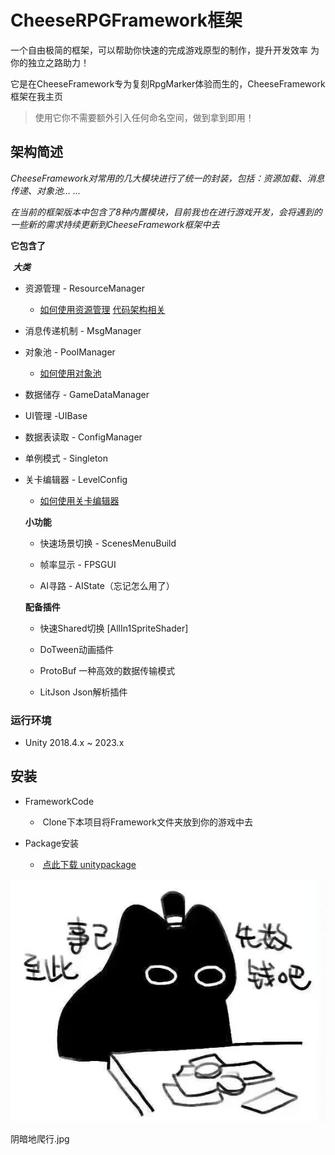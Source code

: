 # CheeseRPGFramework框架
一个自由极简的框架，可以帮助你快速的完成游戏原型的制作，提升开发效率
为你的独立之路助力！

它是在CheeseFramework专为复刻RpgMarker体验而生的，CheeseFramework框架在我主页



> 使用它你不需要额外引入任何命名空间，做到拿到即用！

## 架构简述

*CheeseFramework对常用的几大模块进行了统一的封装，包括：资源加载、消息传递、对象池... ...*

*在当前的框架版本中包含了8种内置模块，目前我也在进行游戏开发，会将遇到的一些新的需求持续更新到CheeseFramework框架中去*



**它包含了**

​    ***大类***

- 资源管理 - ResourceManager

  - [如何使用资源管理](/Document/Describe/Resource.md)    [代码架构相关](/Document/Describe/ResourceCode.md)    

- 消息传递机制 - MsgManager

- 对象池 - PoolManager      

  - [如何使用对象池](/Document/Describe/Pool.md)     

- 数据储存 - GameDataManager

- UI管理 -UIBase

- 数据表读取 - ConfigManager

- 单例模式 - Singleton

- 关卡编辑器 - LevelConfig 

  - [如何使用关卡编辑器](/Document/Describe/Levelconfig.md)     

  


  **小功能**

  - 快速场景切换 - ScenesMenuBuild

  - 帧率显示 - FPSGUI

  - AI寻路 - AIState（忘记怎么用了）

    


  **配备插件**

  - 快速Shared切换 [AllIn1SpriteShader]

  - DoTween动画插件

  - ProtoBuf 一种高效的数据传输模式

  - LitJson Json解析插件
    
### 运行环境

* Unity 2018.4.x ~ 2023.x

## 安装

- FrameworkCode

  - ​	Clone下本项目将Framework文件夹放到你的游戏中去
  
- Package安装
  - ​	[点此下载 unitypackage](Document/Package/RPGCheeseFramework.unitypackage)
    


 ![emoji1](Document/Item/emoji1.jpg)


 阴暗地爬行.jpg

